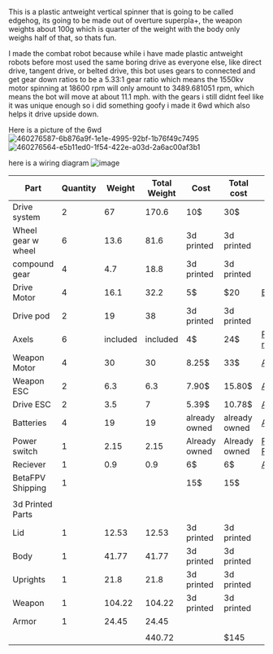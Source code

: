 This is a plastic antweight vertical spinner that is going to be called edgehog, its going to be made out of overture superpla+, the weapon weights about 100g which is quarter of the weight with the body only weighs half of that, so thats fun. 

I made the combat robot because while i have made plastic antweight robots before most used the same boring drive as everyone else, like direct drive, tangent drive, or belted drive, this bot uses gears to connected and get gear down ratios to be a 5.33:1 gear ratio which means the 1550kv motor spinning at 18600 rpm will only amount to 3489.681051 rpm, which means the bot will move at about 11.1 mph. with the gears i still didnt feel like it was unique enough so i did something goofy i made it 6wd which also helps it drive upside down.

Here is a picture of the 6wd
![460276587-6b876a9f-1e1e-4995-92bf-1b76f49c7495](https://github.com/user-attachments/assets/a78b8cde-81ee-4eb1-b205-78f7e66cc159)
![460276564-e5b11ed0-1f54-422e-a03d-2a6ac00af3b1](https://github.com/user-attachments/assets/285dd75e-0e41-457c-b0a3-08ed1e8f4f6b)

here is a wiring diagram
![image](https://github.com/user-attachments/assets/c8724b4d-e60a-4385-b345-0dfa3ba79738)

| Part               | Quantity | Weight   | Total Weight | Cost          | Total cost    | Provider                                                                                                                                                                                                                                                                                                                                                                                                                                                                                                            |
|--------------------|----------|----------|--------------|---------------|---------------|---------------------------------------------------------------------------------------------------------------------------------------------------------------------------------------------------------------------------------------------------------------------------------------------------------------------------------------------------------------------------------------------------------------------------------------------------------------------------------------------------------------------|
| Drive system       | 2        | 67       | 170.6        | 10$           | 30$           |                                                                                                                                                                                                                                                                                                                                                                                                                                                                                                                     |
| Wheel gear w wheel | 6        | 13.6     | 81.6         | 3d printed    | 3d printed    |                                                                                                                                                                                                                                                                                                                                                                                                                                                                                                                     |
| compound gear      | 4        | 4.7      | 18.8         | 3d printed    | 3d printed    |                                                                                                                                                                                                                                                                                                                                                                                                                                                                                                                     |
| Drive Motor        | 4        | 16.1     | 32.2         | 5$            | $20           | [BetaFPV](https://betafpv.com/products/1805-brushless-motors)                                                                                                                                                                                                                                                                                                                                                                                                                                                       |
| Drive pod          | 2        | 19       | 38           | 3d printed    | 3d printed    |                                                                                                                                                                                                                                                                                                                                                                                                                                                                                                                     |
| Axels              | 6        | included | included     | 4$            | 24$           | [Repeat robotics](https://repeat-robotics.com/buy/axle_ant/)                                                                                                                                                                                                                                                                                                                                                                                                                                                        |
| Weapon Motor       | 4        | 30       | 30           | 8.25$         | 33$           | [Amazon](https://a.co/d/59BtKMb)                                                                                                                                                                                                                                                                                                                                                                                                                                                                                    |
| Weapon ESC         | 2        | 6.3      | 6.3          | 7.90$         | 15.80$        | [Aliexpress](https://www.aliexpress.us/item/3256808227888337.html?spm=a2g0o.productlist.main.3.7d0ec2aeXYVqxC&algo_pvid=0d88b4f9-8e32-437a-8c93-cd09f2f562e2&algo_exp_id=0d88b4f9-8e32-437a-8c93-cd09f2f562e2-2&pdp_ext_f=%7B%22order%22%3A%2265%22%2C%22eval%22%3A%221%22%7D&pdp_npi=4%40dis%21USD%212.59%212.25%21%21%212.59%212.25%21%40210318e817504367036912152ee331%2112000044950103986%21sea%21US%212956977473%21XZ&curPageLogUid=W6uNzytQSYNw&utparam-url=scene%3Asearch%7Cquery_from%3A#nav-specification) |
| Drive ESC          | 2        | 3.5      | 7            | 5.39$         | 10.78$        | [Aliexpress](https://www.aliexpress.us/item/3256808227888337.html?spm=a2g0o.productlist.main.3.7d0ec2aeXYVqxC&algo_pvid=0d88b4f9-8e32-437a-8c93-cd09f2f562e2&algo_exp_id=0d88b4f9-8e32-437a-8c93-cd09f2f562e2-2&pdp_ext_f=%7B%22order%22%3A%2265%22%2C%22eval%22%3A%221%22%7D&pdp_npi=4%40dis%21USD%212.59%212.25%21%21%212.59%212.25%21%40210318e817504367036912152ee331%2112000044950103986%21sea%21US%212956977473%21XZ&curPageLogUid=W6uNzytQSYNw&utparam-url=scene%3Asearch%7Cquery_from%3A#nav-specification) |
| Batteries          | 4        | 19       | 19           | already owned | already owned | [Amazon](https://www.amazon.com/dp/B0D2L17M8H?ref=ppx_yo2ov_dt_b_fed_asin_title)                                                                                                                                                                                                                                                                                                                                                                                                                                    |
| Power switch       | 1        | 2.15     | 2.15         | Already owned | Already owned | [Repeat Robotics](https://repeat-robotics.com/buy/fingertech-switch/)                                                                                                                                                                                                                                                                                                                                                                                                                                               |
| Reciever           | 1        | 0.9      | 0.9          | 6$            | 6$            | [Aliexpress](https://www.aliexpress.us/item/3256804714662317.html?spm=a2g0o.cart.0.0.6c8138damJGm9i&mp=1&pdp_npi=5%40dis%21USD%21USD%206.16%21USD%206.16%21%21USD%204.16%21%21%21%402101ef7017504365178903148e6532%2112000030953927637%21ct%21US%212956977473%21%211%210&gatewayAdapt=glo2usa)                                                                                                                                                                                                                      |
| BetaFPV Shipping   | 1        |          |              | 15$           | 15$           |                                                                                                                                                                                                                                                                                                                                                                                                                                                                                                                     |
|                    |          |          |              |               |               |                                                                                                                                                                                                                                                                                                                                                                                                                                                                                                                     |
| 3d Printed Parts   |          |          |              |               |               |                                                                                                                                                                                                                                                                                                                                                                                                                                                                                                                     |
| Lid                | 1        | 12.53    | 12.53        | 3d printed    | 3d printed    |                                                                                                                                                                                                                                                                                                                                                                                                                                                                                                                     |
| Body               | 1        | 41.77    | 41.77        | 3d printed    | 3d printed    |                                                                                                                                                                                                                                                                                                                                                                                                                                                                                                                     |
| Uprights           | 1        | 21.8     | 21.8         | 3d printed    | 3d printed    |                                                                                                                                                                                                                                                                                                                                                                                                                                                                                                                     |
| Weapon             | 1        | 104.22   | 104.22       | 3d printed    | 3d printed    |                                                                                                                                                                                                                                                                                                                                                                                                                                                                                                                     |
| Armor              | 1        | 24.45    | 24.45        |               |               |                                                                                                                                                                                                                                                                                                                                                                                                                                                                                                                     |
|                    |          |          |              |               |               |                                                                                                                                                                                                                                                                                                                                                                                                                                                                                                                     |
|                    |          |          | 440.72       |               | $145          |                                                                                                                                                                                                                                                                                                                                                                                                                                                                                                                     |
